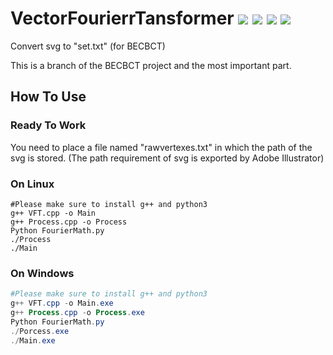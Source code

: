 # VectorFourierrTansformer [![](https://img.shields.io/badge/License-GPL-green)](https://github.com/Blukdev/BECBCT/blob/main/LICENSE) ![](https://img.shields.io/badge/OS-Windows/Linux-blue) ![](https://img.shields.io/badge/Author-Lampese-success) ![](https://img.shields.io/badge/Collaborator-KCN-success)
Convert svg to "set.txt" (for BECBCT)

This is a branch of the BECBCT project and the most important part.

## How To Use
### Ready To Work
You need to place a file named "rawvertexes.txt" in which the path of the svg is stored. (The path requirement of svg is exported by Adobe Illustrator)
### On Linux
```console
#Please make sure to install g++ and python3
g++ VFT.cpp -o Main
g++ Process.cpp -o Process
Python FourierMath.py
./Process
./Main
```
### On Windows
```powershell
#Please make sure to install g++ and python3
g++ VFT.cpp -o Main.exe
g++ Process.cpp -o Process.exe
Python FourierMath.py
./Porcess.exe
./Main.exe
```
